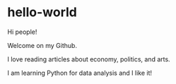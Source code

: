 # hello-world


Hi people!

Welcome on my Github.

I love reading articles about economy, politics, and arts. 

I am learning Python for data analysis and I like it! 
